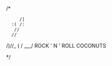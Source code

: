 /*

         /|
      :( /:
       //
      //
   /)//_
 (     /
  \___/   ROCK ' N ' ROLL COCONUTS


*/

